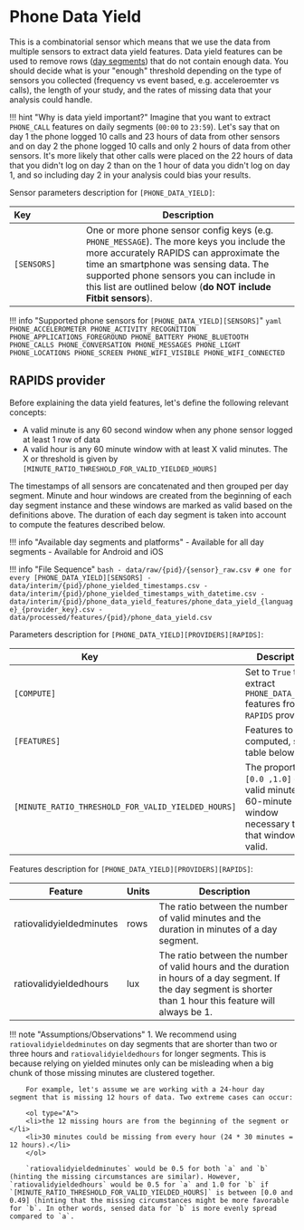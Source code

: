 # Phone Data Yield

This is a combinatorial sensor which means that we use the data from multiple sensors to extract data yield features. Data yield features can be used to remove rows ([day segments](../../setup/configuration/#day-segments)) that do not contain enough data. You should decide what is your "enough" threshold depending on the type of sensors you collected (frequency vs event based, e.g. acceleroemter vs calls), the length of your study, and the rates of missing data that your analysis could handle.

!!! hint "Why is data yield important?"
    Imagine that you want to extract `PHONE_CALL` features on daily segments (`00:00` to `23:59`). Let's say that on day 1 the phone logged 10 calls and 23 hours of data from other sensors and on day 2 the phone logged 10 calls and only 2 hours of data from other sensors. It's more likely that other calls were placed on the 22 hours of data that you didn't log on day 2 than on the 1 hour of data you didn't log on day 1, and so including day 2 in your analysis could bias your results.

Sensor parameters description for `[PHONE_DATA_YIELD]`:

|Key&nbsp;&nbsp;&nbsp;&nbsp;&nbsp;&nbsp;&nbsp;&nbsp;&nbsp;&nbsp;&nbsp;&nbsp;&nbsp;&nbsp;&nbsp;&nbsp;&nbsp;&nbsp;&nbsp;          | Description |
|----------------|-----------------------------------------------------------------------------------------------------------------------------------
|`[SENSORS]`| One or more phone sensor config keys (e.g. `PHONE_MESSAGE`). The more keys you include the more accurately RAPIDS can approximate the time an smartphone was sensing data. The supported phone sensors you can include in this list are outlined below (**do NOT include Fitbit sensors**).

!!! info "Supported phone sensors for `[PHONE_DATA_YIELD][SENSORS]`"
    ```yaml
    PHONE_ACCELEROMETER
    PHONE_ACTIVITY_RECOGNITION
    PHONE_APPLICATIONS_FOREGROUND
    PHONE_BATTERY
    PHONE_BLUETOOTH
    PHONE_CALLS
    PHONE_CONVERSATION
    PHONE_MESSAGES
    PHONE_LIGHT
    PHONE_LOCATIONS
    PHONE_SCREEN
    PHONE_WIFI_VISIBLE
    PHONE_WIFI_CONNECTED
    ```

## RAPIDS provider

Before explaining the data yield features, let's define the following relevant concepts:

- A valid minute is any 60 second window when any phone sensor logged at least 1 row of data
- A valid hour is any 60 minute window with at least X valid minutes. The X or threshold is given by `[MINUTE_RATIO_THRESHOLD_FOR_VALID_YIELDED_HOURS]`

The timestamps of all sensors are concatenated and then grouped per day segment. Minute and hour windows are created from the beginning of each day segment instance and these windows are marked as valid based on the definitions above. The duration of each day segment is taken into account to compute the features described below.

!!! info "Available day segments and platforms"
    - Available for all day segments
    - Available for Android and iOS

!!! info "File Sequence"
    ```bash
    - data/raw/{pid}/{sensor}_raw.csv # one for every [PHONE_DATA_YIELD][SENSORS]
    - data/interim/{pid}/phone_yielded_timestamps.csv
    - data/interim/{pid}/phone_yielded_timestamps_with_datetime.csv
    - data/interim/{pid}/phone_data_yield_features/phone_data_yield_{language}_{provider_key}.csv
    - data/processed/features/{pid}/phone_data_yield.csv
    ```


Parameters description for `[PHONE_DATA_YIELD][PROVIDERS][RAPIDS]`:

|Key&nbsp;&nbsp;&nbsp;&nbsp;&nbsp;&nbsp;&nbsp;&nbsp;&nbsp;&nbsp;&nbsp;&nbsp;&nbsp;&nbsp;&nbsp;&nbsp;&nbsp;&nbsp;&nbsp;&nbsp;&nbsp;&nbsp;&nbsp;&nbsp;&nbsp;&nbsp;&nbsp;&nbsp;&nbsp;            | Description |
|----------------|-----------------------------------------------------------------------------------------------------------------------------------
|`[COMPUTE]`| Set to `True` to extract `PHONE_DATA_YIELD` features from the `RAPIDS` provider|
|`[FEATURES]` |  Features to be computed, see table below
|`[MINUTE_RATIO_THRESHOLD_FOR_VALID_YIELDED_HOURS]` | The proportion `[0.0 ,1.0]` of valid minutes in a 60-minute window necessary to flag that window as valid.


Features description for `[PHONE_DATA_YIELD][PROVIDERS][RAPIDS]`:

|Feature                    |Units      |Description|
|-------------------------- |---------- |---------------------------|
|ratiovalidyieldedminutes       |rows    | The ratio between the number of valid minutes and the duration in minutes of a day segment.
|ratiovalidyieldedhours      |lux     | The ratio between the number of valid hours and the duration in hours of a day segment. If the day segment is shorter than 1 hour this feature will always be 1.


!!! note "Assumptions/Observations"
    1. We recommend using `ratiovalidyieldedminutes` on day segments that are shorter than two or three hours and `ratiovalidyieldedhours` for longer segments. This is because relying on yielded minutes only can be misleading when a big chunk of those missing minutes are clustered together. 
    
        For example, let's assume we are working with a 24-hour day segment that is missing 12 hours of data. Two extreme cases can occur: 

        <ol type="A">
        <li>the 12 missing hours are from the beginning of the segment or </li>
        <li>30 minutes could be missing from every hour (24 * 30 minutes = 12 hours).</li>
        </ol>
        
        `ratiovalidyieldedminutes` would be 0.5 for both `a` and `b` (hinting the missing circumstances are similar). However, `ratiovalidyieldedhours` would be 0.5 for `a` and 1.0 for `b` if `[MINUTE_RATIO_THRESHOLD_FOR_VALID_YIELDED_HOURS]` is between [0.0 and 0.49] (hinting that the missing circumstances might be more favorable for `b`. In other words, sensed data for `b` is more evenly spread compared to `a`.
